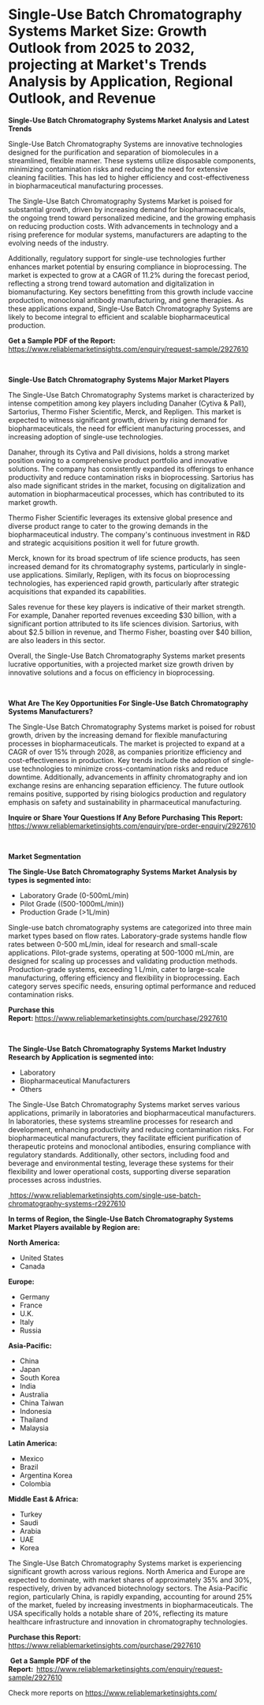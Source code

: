 <p><h1>Single-Use Batch Chromatography Systems Market Size: Growth Outlook from 2025 to 2032, projecting at Market's Trends Analysis by Application, Regional Outlook, and Revenue</h1></p><p><strong>Single-Use Batch Chromatography Systems Market Analysis and Latest Trends</strong></p>
<p><p>Single-Use Batch Chromatography Systems are innovative technologies designed for the purification and separation of biomolecules in a streamlined, flexible manner. These systems utilize disposable components, minimizing contamination risks and reducing the need for extensive cleaning facilities. This has led to higher efficiency and cost-effectiveness in biopharmaceutical manufacturing processes.</p><p>The Single-Use Batch Chromatography Systems Market is poised for substantial growth, driven by increasing demand for biopharmaceuticals, the ongoing trend toward personalized medicine, and the growing emphasis on reducing production costs. With advancements in technology and a rising preference for modular systems, manufacturers are adapting to the evolving needs of the industry. </p><p>Additionally, regulatory support for single-use technologies further enhances market potential by ensuring compliance in bioprocessing. The market is expected to grow at a CAGR of 11.2% during the forecast period, reflecting a strong trend toward automation and digitalization in biomanufacturing. Key sectors benefitting from this growth include vaccine production, monoclonal antibody manufacturing, and gene therapies. As these applications expand, Single-Use Batch Chromatography Systems are likely to become integral to efficient and scalable biopharmaceutical production.</p></p>
<p><strong>Get a Sample PDF of the Report:&nbsp;</strong> <a href="https://www.reliablemarketinsights.com/enquiry/request-sample/2927610?utm_campaign=2667&utm_medium=2&utm_source=Github&utm_content=ia&utm_term=12032025&utm_id=single-use-batch-chromatography-systems">https://www.reliablemarketinsights.com/enquiry/request-sample/2927610</a></p>
<p>&nbsp;</p>
<p><strong>Single-Use Batch Chromatography Systems Major Market Players</strong></p>
<p><p>The Single-Use Batch Chromatography Systems market is characterized by intense competition among key players including Danaher (Cytiva & Pall), Sartorius, Thermo Fisher Scientific, Merck, and Repligen. This market is expected to witness significant growth, driven by rising demand for biopharmaceuticals, the need for efficient manufacturing processes, and increasing adoption of single-use technologies.</p><p>Danaher, through its Cytiva and Pall divisions, holds a strong market position owing to a comprehensive product portfolio and innovative solutions. The company has consistently expanded its offerings to enhance productivity and reduce contamination risks in bioprocessing. Sartorius has also made significant strides in the market, focusing on digitalization and automation in biopharmaceutical processes, which has contributed to its market growth.</p><p>Thermo Fisher Scientific leverages its extensive global presence and diverse product range to cater to the growing demands in the biopharmaceutical industry. The company's continuous investment in R&D and strategic acquisitions position it well for future growth.</p><p>Merck, known for its broad spectrum of life science products, has seen increased demand for its chromatography systems, particularly in single-use applications. Similarly, Repligen, with its focus on bioprocessing technologies, has experienced rapid growth, particularly after strategic acquisitions that expanded its capabilities.</p><p>Sales revenue for these key players is indicative of their market strength. For example, Danaher reported revenues exceeding $30 billion, with a significant portion attributed to its life sciences division. Sartorius, with about $2.5 billion in revenue, and Thermo Fisher, boasting over $40 billion, are also leaders in this sector.</p><p>Overall, the Single-Use Batch Chromatography Systems market presents lucrative opportunities, with a projected market size growth driven by innovative solutions and a focus on efficiency in bioprocessing.</p></p>
<p>&nbsp;</p>
<p><strong>What Are The Key Opportunities For Single-Use Batch Chromatography Systems Manufacturers?</strong></p>
<p><p>The Single-Use Batch Chromatography Systems market is poised for robust growth, driven by the increasing demand for flexible manufacturing processes in biopharmaceuticals. The market is projected to expand at a CAGR of over 15% through 2028, as companies prioritize efficiency and cost-effectiveness in production. Key trends include the adoption of single-use technologies to minimize cross-contamination risks and reduce downtime. Additionally, advancements in affinity chromatography and ion exchange resins are enhancing separation efficiency. The future outlook remains positive, supported by rising biologics production and regulatory emphasis on safety and sustainability in pharmaceutical manufacturing.</p></p>
<p><strong>Inquire or Share Your Questions If Any Before Purchasing This Report:</strong> <a href="https://www.reliablemarketinsights.com/enquiry/pre-order-enquiry/2927610?utm_campaign=2667&utm_medium=2&utm_source=Github&utm_content=ia&utm_term=12032025&utm_id=single-use-batch-chromatography-systems">https://www.reliablemarketinsights.com/enquiry/pre-order-enquiry/2927610</a></p>
<p>&nbsp;</p>
<p><strong>Market Segmentation</strong></p>
<p><strong>The Single-Use Batch Chromatography Systems Market Analysis by types is segmented into:</strong></p>
<p><ul><li>Laboratory Grade (0-500mL/min)</li><li>Pilot Grade ((500-1000mL/min))</li><li>Production Grade (>1L/min)</li></ul></p>
<p><p>Single-use batch chromatography systems are categorized into three main market types based on flow rates. Laboratory-grade systems handle flow rates between 0-500 mL/min, ideal for research and small-scale applications. Pilot-grade systems, operating at 500-1000 mL/min, are designed for scaling up processes and validating production methods. Production-grade systems, exceeding 1 L/min, cater to large-scale manufacturing, offering efficiency and flexibility in bioprocessing. Each category serves specific needs, ensuring optimal performance and reduced contamination risks.</p></p>
<p><strong>Purchase this Report:&nbsp;</strong><a href="https://www.reliablemarketinsights.com/purchase/2927610?utm_campaign=2667&utm_medium=2&utm_source=Github&utm_content=ia&utm_term=12032025&utm_id=single-use-batch-chromatography-systems">https://www.reliablemarketinsights.com/purchase/2927610</a></p>
<p>&nbsp;</p>
<p><strong>The Single-Use Batch Chromatography Systems Market Industry Research by Application is segmented into:</strong></p>
<p><ul><li>Laboratory</li><li>Biopharmaceutical Manufacturers</li><li>Others</li></ul></p>
<p><p>The Single-Use Batch Chromatography Systems market serves various applications, primarily in laboratories and biopharmaceutical manufacturers. In laboratories, these systems streamline processes for research and development, enhancing productivity and reducing contamination risks. For biopharmaceutical manufacturers, they facilitate efficient purification of therapeutic proteins and monoclonal antibodies, ensuring compliance with regulatory standards. Additionally, other sectors, including food and beverage and environmental testing, leverage these systems for their flexibility and lower operational costs, supporting diverse separation processes across industries.</p></p>
<p><a href="https://www.reliablemarketinsights.com/single-use-batch-chromatography-systems-r2927610?utm_campaign=2667&utm_medium=2&utm_source=Github&utm_content=ia&utm_term=12032025&utm_id=single-use-batch-chromatography-systems">&nbsp;https://www.reliablemarketinsights.com/single-use-batch-chromatography-systems-r2927610</a></p>
<p><strong>In terms of Region, the Single-Use Batch Chromatography Systems Market Players available by Region are:</strong></p>
<p>
    <p> <strong> North America: </strong>
        <ul>
            <li>United States</li>
            <li>Canada</li>
        </ul>
        </p> 
    <p> <strong> Europe: </strong>
        <ul>
            <li>Germany</li>
            <li>France</li>
            <li>U.K.</li>
            <li>Italy</li>
            <li>Russia</li>
        </ul>
        </p> 
    <p> <strong> Asia-Pacific: </strong>
        <ul>
            <li>China</li>
            <li>Japan</li>
            <li>South Korea</li>
            <li>India</li>
            <li>Australia</li>
            <li>China Taiwan</li>
            <li>Indonesia</li>
            <li>Thailand</li>
            <li>Malaysia</li>
        </ul>
        </p> 
    <p> <strong> Latin America: </strong>
        <ul>
            <li>Mexico</li>
            <li>Brazil</li>
            <li>Argentina Korea</li>
            <li>Colombia</li>
        </ul>
        </p> 
    <p> <strong> Middle East & Africa: </strong>
        <ul>
            <li>Turkey</li>
            <li>Saudi</li>
            <li>Arabia</li>
            <li>UAE</li>
            <li>Korea</li>
        </ul>
    </p>
    </p>
<p><p>The Single-Use Batch Chromatography Systems market is experiencing significant growth across various regions. North America and Europe are expected to dominate, with market shares of approximately 35% and 30%, respectively, driven by advanced biotechnology sectors. The Asia-Pacific region, particularly China, is rapidly expanding, accounting for around 25% of the market, fueled by increasing investments in biopharmaceuticals. The USA specifically holds a notable share of 20%, reflecting its mature healthcare infrastructure and innovation in chromatography technologies.</p></p>
<p><strong>Purchase this Report: </strong><a href="https://www.reliablemarketinsights.com/purchase/2927610?utm_campaign=2667&utm_medium=2&utm_source=Github&utm_content=ia&utm_term=12032025&utm_id=single-use-batch-chromatography-systems">https://www.reliablemarketinsights.com/purchase/2927610</a></p>
<p>&nbsp;<strong>Get a Sample PDF of the Report:&nbsp;&nbsp;</strong><a href="https://www.reliablemarketinsights.com/enquiry/request-sample/2927610?utm_campaign=2667&utm_medium=2&utm_source=Github&utm_content=ia&utm_term=12032025&utm_id=single-use-batch-chromatography-systems">https://www.reliablemarketinsights.com/enquiry/request-sample/2927610</a></p>
<p><strong></strong></p>
<p>Check more reports on <a href="https://www.reliablemarketinsights.com/?utm_campaign=2667&utm_medium=2&utm_source=Github&utm_content=ia&utm_term=12032025&utm_id=single-use-batch-chromatography-systems">https://www.reliablemarketinsights.com/</a></p>